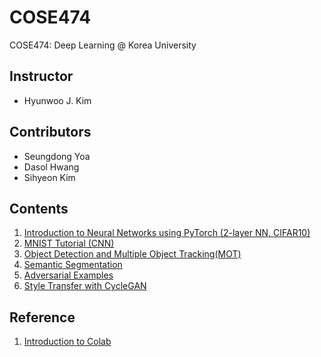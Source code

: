 # COSE474
COSE474: Deep Learning @ Korea University

## Instructor
* Hyunwoo J. Kim

## Contributors
* Seungdong Yoa
* Dasol Hwang
* Sihyeon Kim

## Contents
1. [Introduction to Neural Networks using PyTorch (2-layer NN, CIFAR10)](1_Introduction_to_Neural_Networks_using_PyTorch.ipynb)
2. [MNIST Tutorial (CNN)](2_MNIST_Tutorial%20(CNN).ipynb)
3. [Object Detection and Multiple Object Tracking(MOT)](MOT_tutorial.ipynb)
4. [Semantic Segmentation](4_Semantic_Segmentation.ipynb)
5. [Adversarial Examples](adversarial_tutorial.ipynb)
6. [Style Transfer with CycleGAN](6_Style_Transfer_with_CycleGAN.ipynb)

## Reference
1. [Introduction to Colab](https://youtu.be/inN8seMm7UI)
